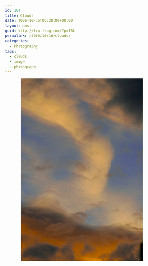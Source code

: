 ```yaml
---
id: 188
title: Clouds
date: 2006-10-16T06:28:00+00:00
layout: post
guid: http://top-frog.com/?p=188
permalink: /2006/10/16/clouds/
categories:
  - Photography
tags:
  - clouds
  - image
  - photograph
---
```

<div style="text-align: center">
  <div class="frame">
    <img src="/assets/articles/burning-clouds.jpg" alt="Sunset & Clouds Photo" />
  </div>
</div>